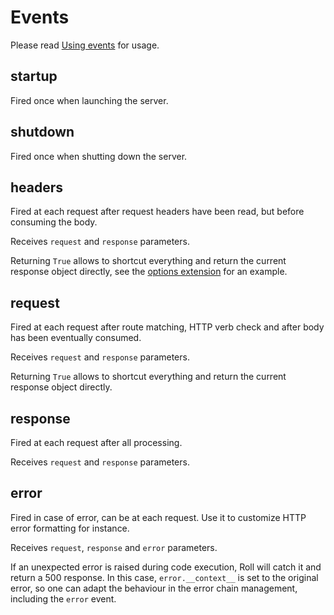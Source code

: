 # Events

Please read [Using events](../tutorials.md#using-events) for usage.

## startup

Fired once when launching the server.


## shutdown

Fired once when shutting down the server.


## headers

Fired at each request after request headers have been read, but before consuming
the body.

Receives `request` and `response` parameters.

Returning `True` allows to shortcut everything and return the current
response object directly, see the [options extension](#extensions) for
an example.


## request

Fired at each request after route matching, HTTP verb check and after body has
been eventually consumed.

Receives `request` and `response` parameters.

Returning `True` allows to shortcut everything and return the current
response object directly.


## response

Fired at each request after all processing.

Receives `request` and `response` parameters.


## error

Fired in case of error, can be at each request.
Use it to customize HTTP error formatting for instance.

Receives `request`, `response` and `error` parameters.

If an unexpected error is raised during code execution, Roll will catch it and
return a 500 response. In this case, `error.__context__` is set to the original
error, so one can adapt the behaviour in the error chain management, including
the `error` event.
